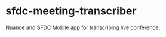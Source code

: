 sfdc-meeting-transcriber
========================

Nuance and SFDC Mobile app for transcribing live conference. 